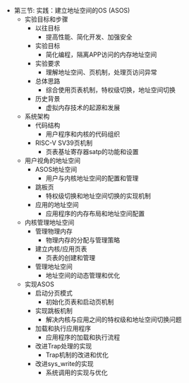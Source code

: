 - 第三节: 实践：建立地址空间的OS (ASOS)
  - 实验目标和步骤
    - 以往目标
      - 提高性能、简化开发、加强安全
    - 实验目标
      - 简化编程，隔离APP访问的内存地址空间
    - 实验要求
      - 理解地址空间、页机制，处理页访问异常
    - 总体思路
      - 综合使用页表机制，特权级切换，地址空间切换
    - 历史背景
      - 虚拟内存技术的起源和发展
  - 系统架构
    - 代码结构
      - 用户程序和内核的代码组织
    - RISC-V SV39页机制
      - 页表基址寄存器satp的功能和设置
  - 用户视角的地址空间
    - ASOS地址空间
      - 用户与内核地址空间的配置和管理
    - 跳板页
      - 特权级切换和地址空间切换的实现机制
    - 应用的地址空间
      - 应用程序的内存布局和地址空间配置
  - 内核管理地址空间
    - 管理物理内存
      - 物理内存的分配与管理策略
    - 建立内核/应用页表
      - 页表的创建和管理
    - 管理地址空间
      - 地址空间的动态管理和优化
  - 实现ASOS
    - 启动分页模式
      - 初始化页表和启动页机制
    - 实现跳板机制
      - 解决内核与应用之间的特权级和地址空间切换问题
    - 加载和执行应用程序
      - 应用程序的加载和执行流程
    - 改进Trap处理的实现
      - Trap机制的改进和优化
    - 改进sys_write的实现
      - 系统调用的实现与优化
